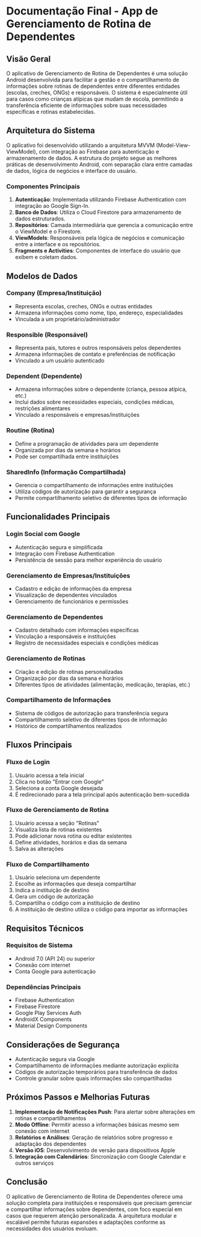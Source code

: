 # Documentação Final - App de Gerenciamento de Rotina de Dependentes

## Visão Geral

O aplicativo de Gerenciamento de Rotina de Dependentes é uma solução Android desenvolvida para facilitar a gestão e o compartilhamento de informações sobre rotinas de dependentes entre diferentes entidades (escolas, creches, ONGs) e responsáveis. O sistema é especialmente útil para casos como crianças atípicas que mudam de escola, permitindo a transferência eficiente de informações sobre suas necessidades específicas e rotinas estabelecidas.

## Arquitetura do Sistema

O aplicativo foi desenvolvido utilizando a arquitetura MVVM (Model-View-ViewModel), com integração ao Firebase para autenticação e armazenamento de dados. A estrutura do projeto segue as melhores práticas de desenvolvimento Android, com separação clara entre camadas de dados, lógica de negócios e interface do usuário.

### Componentes Principais

1. **Autenticação**: Implementada utilizando Firebase Authentication com integração ao Google Sign-In.
2. **Banco de Dados**: Utiliza o Cloud Firestore para armazenamento de dados estruturados.
3. **Repositórios**: Camada intermediária que gerencia a comunicação entre o ViewModel e o Firestore.
4. **ViewModels**: Responsáveis pela lógica de negócios e comunicação entre a interface e os repositórios.
5. **Fragments e Activities**: Componentes de interface do usuário que exibem e coletam dados.

## Modelos de Dados

### Company (Empresa/Instituição)
- Representa escolas, creches, ONGs e outras entidades
- Armazena informações como nome, tipo, endereço, especialidades
- Vinculada a um proprietário/administrador

### Responsible (Responsável)
- Representa pais, tutores e outros responsáveis pelos dependentes
- Armazena informações de contato e preferências de notificação
- Vinculado a um usuário autenticado

### Dependent (Dependente)
- Armazena informações sobre o dependente (criança, pessoa atípica, etc.)
- Inclui dados sobre necessidades especiais, condições médicas, restrições alimentares
- Vinculado a responsáveis e empresas/instituições

### Routine (Rotina)
- Define a programação de atividades para um dependente
- Organizada por dias da semana e horários
- Pode ser compartilhada entre instituições

### SharedInfo (Informação Compartilhada)
- Gerencia o compartilhamento de informações entre instituições
- Utiliza códigos de autorização para garantir a segurança
- Permite compartilhamento seletivo de diferentes tipos de informação

## Funcionalidades Principais

### Login Social com Google
- Autenticação segura e simplificada
- Integração com Firebase Authentication
- Persistência de sessão para melhor experiência do usuário

### Gerenciamento de Empresas/Instituições
- Cadastro e edição de informações da empresa
- Visualização de dependentes vinculados
- Gerenciamento de funcionários e permissões

### Gerenciamento de Dependentes
- Cadastro detalhado com informações específicas
- Vinculação a responsáveis e instituições
- Registro de necessidades especiais e condições médicas

### Gerenciamento de Rotinas
- Criação e edição de rotinas personalizadas
- Organização por dias da semana e horários
- Diferentes tipos de atividades (alimentação, medicação, terapias, etc.)

### Compartilhamento de Informações
- Sistema de códigos de autorização para transferência segura
- Compartilhamento seletivo de diferentes tipos de informação
- Histórico de compartilhamentos realizados

## Fluxos Principais

### Fluxo de Login
1. Usuário acessa a tela inicial
2. Clica no botão "Entrar com Google"
3. Seleciona a conta Google desejada
4. É redirecionado para a tela principal após autenticação bem-sucedida

### Fluxo de Gerenciamento de Rotina
1. Usuário acessa a seção "Rotinas"
2. Visualiza lista de rotinas existentes
3. Pode adicionar nova rotina ou editar existentes
4. Define atividades, horários e dias da semana
5. Salva as alterações

### Fluxo de Compartilhamento
1. Usuário seleciona um dependente
2. Escolhe as informações que deseja compartilhar
3. Indica a instituição de destino
4. Gera um código de autorização
5. Compartilha o código com a instituição de destino
6. A instituição de destino utiliza o código para importar as informações

## Requisitos Técnicos

### Requisitos de Sistema
- Android 7.0 (API 24) ou superior
- Conexão com internet
- Conta Google para autenticação

### Dependências Principais
- Firebase Authentication
- Firebase Firestore
- Google Play Services Auth
- AndroidX Components
- Material Design Components

## Considerações de Segurança

- Autenticação segura via Google
- Compartilhamento de informações mediante autorização explícita
- Códigos de autorização temporários para transferência de dados
- Controle granular sobre quais informações são compartilhadas

## Próximos Passos e Melhorias Futuras

1. **Implementação de Notificações Push**: Para alertar sobre alterações em rotinas e compartilhamentos
2. **Modo Offline**: Permitir acesso a informações básicas mesmo sem conexão com internet
3. **Relatórios e Análises**: Geração de relatórios sobre progresso e adaptação dos dependentes
4. **Versão iOS**: Desenvolvimento de versão para dispositivos Apple
5. **Integração com Calendários**: Sincronização com Google Calendar e outros serviços

## Conclusão

O aplicativo de Gerenciamento de Rotina de Dependentes oferece uma solução completa para instituições e responsáveis que precisam gerenciar e compartilhar informações sobre dependentes, com foco especial em casos que requerem atenção personalizada. A arquitetura modular e escalável permite futuras expansões e adaptações conforme as necessidades dos usuários evoluam.
